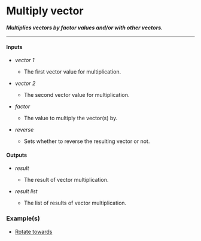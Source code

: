 # Multiply vector

**_Multiplies vectors by factor values and/or with other vectors._**

---


#### Inputs

* _vector 1_

  * The first vector value for multiplication.

* _vector 2_

  * The second vector value for multiplication.

* _factor_

  * The value to multiply the vector(s) by.

* _reverse_

  * Sets whether to reverse the resulting vector or not.


#### Outputs

* _result_

  * The result of vector multiplication.

* _result list_

  * The list of results of vector multiplication.


### Example(s)

* <a href="https://creator.trimble.com/graph?assetURI=whp:7b98956b-528e-4a7e-aef1-835cc72cdd2a&version=latest" target="_blank">Rotate towards</a>
